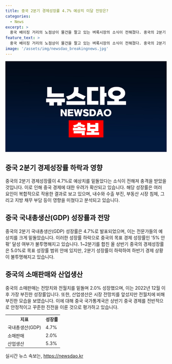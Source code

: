 ```yaml
---
title: 중국 2분기 경제성장률 4.7% 예상치 미달 전망은?
categories:
  - News
excerpt: >
  중국 베이징 거리의 노점상이 물건을 팔고 있는 벼룩시장의 소식이 전해졌다. 중국의 2분기 GDP 성장률이 예상치를 밑돌며 4.7%로 발표됐는데, 이는 전문가들의 예상치 5.1%를 크게 하회한 결과다. 1분기 이후 중국의 최저 성장률이라는데다가, 올해의 목표 경제 성장률인 5% 안팎 달성 여부도 불투명해졌다. 내수 및 수출 부진, 부동산 침체, 지방 채무 부담 등이 영향을 미치며, 6월의 소매판매와 산업생산도 예상치를 밑돌았다. 이에도 불구하고, 중국 국가통계국은 상반기 중국경제는 전반적으로 안정적이었고 꾸준한 진전을 이뤘다고 밝혔다.
feature_text: >
  중국 베이징 거리의 노점상이 물건을 팔고 있는 벼룩시장의 소식이 전해졌다. 중국의 2분기 GDP 성장률이 예상치를 밑돌며 4.7%로 발표됐는데, 이는 전문가들의 예상치 5.1%를 크게 하회한 결과다. 1분기 이후 중국의 최저 성장률이라는데다가, 올해의 목표 경제 성장률인 5% 안팎 달성 여부도 불투명해졌다. 내수 및 수출 부진, 부동산 침체, 지방 채무 부담 등이 영향을 미치며, 6월의 소매판매와 산업생산도 예상치를 밑돌았다. 이에도 불구하고, 중국 국가통계국은 상반기 중국경제는 전반적으로 안정적이었고 꾸준한 진전을 이뤘다고 밝혔다.
image: '/assets/img/newsdao_breakingnews.jpg'
---
```


<p><img src="/assets/img/newsdao_breakingnews.jpg" alt="ontimetimes 속보" /></p>

<h2 data-ke-size="size26">중국 2분기 경제성장률 하락과 영향</h2>

<p data-ke-size="size16">중국의 2분기 경제성장률이 4.7%로 예상치를 밑돌았다는 소식이 전해져 충격을 받았을 것입니다. 이로 인해 중국 경제에 대한 우려가 확산되고 있습니다. 해당 성장률은 여러 요인이 복합적으로 작용한 결과로 보고 있으며, 내수와 수출 부진, 부동산 시장 침체, 그리고 지방 채무 부담 등이 영향을 미쳤다고 분석되고 있습니다.</p>

<h2 data-ke-size="size26">중국 국내총생산(GDP) 성장률과 전망</h2>

<p data-ke-size="size16">중국의 2분기 국내총생산(GDP) 성장률은 4.7%로 발표되었으며, 이는 전문가들의 예상치를 크게 밑돌았습니다. 이러한 성장률 하락으로 중국의 목표 경제 성장률인 '5% 안팎' 달성 여부가 불투명해지고 있습니다. 1~2분기를 합친 올 상반기 중국의 경제성장률은 5.0%로 목표 성장률 범위 안에 있지만, 2분기 성장률이 하락하여 하반기 경제 상황이 불투명해지고 있습니다.</p>

<h2 data-ke-size="size26">중국의 소매판매와 산업생산</h2>

<p data-ke-size="size16">중국의 소매판매는 전망치와 전월치를 밑돌며 2.0% 성장했으며, 이는 2022년 12월 이후 가장 부진한 성장률입니다. 또한, 산업생산은 시장 전망치를 앞섰지만 전월치에 비해 부진한 모습을 보였습니다. 이에 대해 중국 국가통계국은 상반기 중국 경제를 전반적으로 안정적이고 꾸준한 진전을 이룬 것으로 평가하고 있습니다.</p>

<table>
  <tr>
    <th>지표</th>
    <th>성장률</th>
  </tr>
  <tr>
    <td>국내총생산(GDP)</td>
    <td>4.7%</td>
  </tr>
  <tr>
    <td>소매판매</td>
    <td>2.0%</td>
  </tr>
  <tr>
    <td>산업생산</td>
    <td>5.3%</td>
  </tr>
</table>
실시간 뉴스 속보는, <a href="https://newsdao.kr" rel="dofollow">https://newsdao.kr</a>


